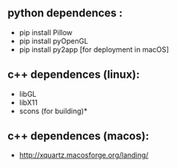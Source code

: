python dependences : 
----------------------------
* pip install Pillow
* pip install pyOpenGL
* pip install py2app  [for deployment in macOS]

c++ dependences (linux): 
----------------------------
* libGL
* libX11
* scons (for building)* 

c++ dependences (macos): 
----------------------------
* http://xquartz.macosforge.org/landing/
